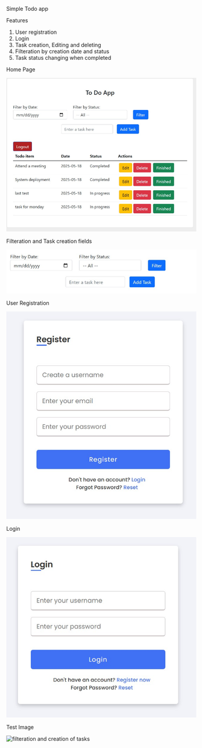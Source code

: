 Simple Todo app

Features
1. User registration
2. Login
3. Task creation, Editing and deleting
4. Filteration by creation date and status
5. Task status changing when completed

Home Page

![Home alt](https://github.com/ermyastsedau/django-todoapp/blob/13031166b1cc3bf5db6635998700aae9cdfe6c1f/home%20page.jpg)

Filteration and Task creation fields

![Todo UI](https://github.com/ermyastsedau/django-todoapp/blob/13031166b1cc3bf5db6635998700aae9cdfe6c1f/filteration%20and%20creation%20of%20tasks.jpg)

User Registration

![Todo UI](https://github.com/ermyastsedau/django-todoapp/blob/13031166b1cc3bf5db6635998700aae9cdfe6c1f/user%20registration.jpg)

Login

![Todo UI](https://github.com/ermyastsedau/django-todoapp/blob/13031166b1cc3bf5db6635998700aae9cdfe6c1f/login.jpg)

Test Image

![filteration and creation of tasks](https://github.com/user-attachments/assets/cb872f5d-1982-4e30-ac15-0aca45d649dd)
